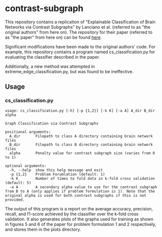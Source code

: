 # contrast-subgraph
This repository contains a replication of "Explainable Classification of Brain Networks via Contrast Subgraphs" by Lanciano et al. (referred to as "the original authors" from here on). The repository for their paper (referred to as "the paper" from here on) can be found [here](https://github.com/tlancian/contrast-subgraph).

Significant modifications have been made to the original authors' code. For example, this repository contains a program named cs_classification.py for evaluating the classifier described in the paper.

Additionally, a new method was attempted in extreme_edge_classification.py, but was found to be ineffective.

## Usage

### cs_classification.py
```
usage: cs_classification.py [-h] [-p {1,2}] [-k K] [-a A] A_dir B_dir alpha

Graph Classification via Contrast Subgraphs

positional arguments:
  A_dir       Filepath to class A directory containing brain network files
  B_dir       Filepath to class B directory containing brain network files
  alpha       Penalty value for contrast subgraph size (varies from 0 to 1)

optional arguments:
  -h, --help  show this help message and exit
  -p {1,2}    Problem Forumlation (default: 1)
  -k K        Number of times to fold data in k-fold cross validation (default: 5)
  -a A        A secondary alpha value to use for the contrast subgraph from B to A (only applies if problem formulation is 1). Note that the original alpha is used for both contrast subgraphs if this is not provided.
```

The output of this program is a report on the average accuracy, precision, recall, and f1-score achieved by the classifier over the k-fold cross validation.
It also generates plots of the graphs used for training as shown in figures 5 and 6 of the paper for problem formulation 1 and 2 respectively, and stores them in the plots directory.
